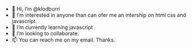 - 👋 Hi, I’m @klodburri
- 👀 I’m interested in anyone than can ofer me an intership on html css and javascript.
- 🌱 I’m currently learning javascript
- 💞️ I’m looking to collaborate.
- 📫 You can reach me on my email. Thanks.

<!---
klodburri/klodburri is a ✨ special ✨ repository because its `README.md` (this file) appears on your GitHub profile.
You can click the Preview link to take a look at your changes.
--->
